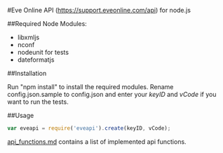 #Eve Online API (https://support.eveonline.com/api) for node.js

##Required Node Modules:
- libxmljs
- nconf
- nodeunit for tests
- dateformatjs

##Installation

Run "npm install" to install the required modules.
Rename config.json.sample to config.json and enter your *keyID* and *vCode* if
you want to run the tests.

##Usage
```js
var eveapi = require('eveapi').create(keyID, vCode);
```
[api_functions.md](/RainerBlessing/eveapi.js/blob/master/api_functions.md) contains a list of implemented api functions.
